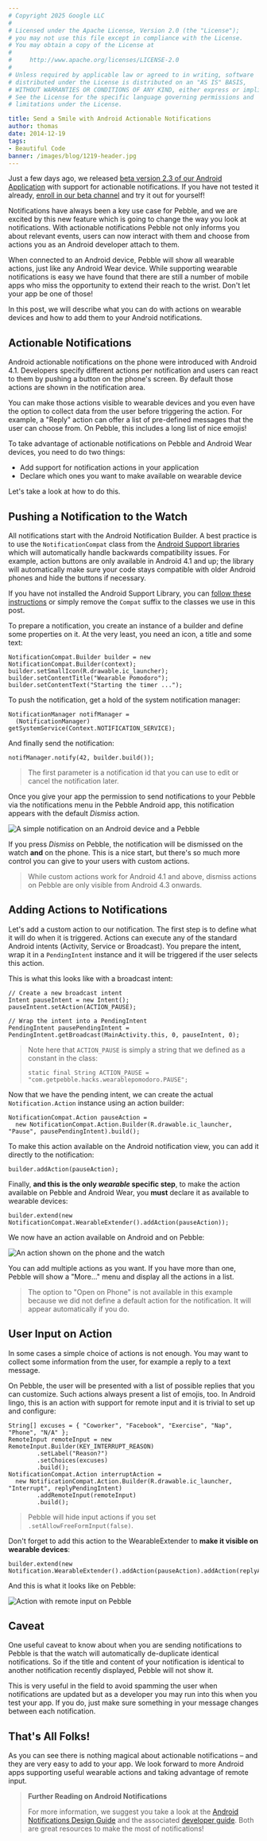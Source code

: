 ```yaml
---
# Copyright 2025 Google LLC
#
# Licensed under the Apache License, Version 2.0 (the "License");
# you may not use this file except in compliance with the License.
# You may obtain a copy of the License at
#
#     http://www.apache.org/licenses/LICENSE-2.0
#
# Unless required by applicable law or agreed to in writing, software
# distributed under the License is distributed on an "AS IS" BASIS,
# WITHOUT WARRANTIES OR CONDITIONS OF ANY KIND, either express or implied.
# See the License for the specific language governing permissions and
# limitations under the License.

title: Send a Smile with Android Actionable Notifications
author: thomas
date: 2014-12-19
tags:
- Beautiful Code
banner: /images/blog/1219-header.jpg
---
```


Just a few days ago, we released [beta version 2.3 of our Android
Application][android-beta] with support for actionable notifications. If you
have not tested it already, [enroll in our beta channel][beta-channel] and try
it out for yourself!

Notifications have always been a key use case for Pebble, and we are excited by
this new feature which is going to change the way you look at
notifications. With actionable notifications Pebble not only informs you 
about relevant events, users can now interact with them and choose from actions
you as an Android developer attach to them.

When connected to an Android device, Pebble will show all wearable actions, just
like any Android Wear device. While supporting wearable notifications is easy 
we have found that there are still a number of mobile apps who miss the opportunity 
to extend their reach to the wrist. Don't let your app be one of those!

In this post, we will describe what you can do with actions on wearable devices
and how to add them to your Android notifications.



## Actionable Notifications

Android actionable notifications on the phone were introduced with Android 4.1. 
Developers specify different actions per notification and users can react to them
by pushing a button on the phone's screen.
By default those actions are shown in the notification area.

You can make those actions visible to wearable devices and you even have the
option to collect data from the user before triggering the action. For example,
a "Reply" action can offer a list of pre-defined messages that the user can
choose from. On Pebble, this includes a long list of nice emojis!

To take advantage of actionable notifications on Pebble and Android Wear
devices, you need to do two things:

 - Add support for notification actions in your application
 - Declare which ones you want to make available on wearable device

Let's take a look at how to do this.

## Pushing a Notification to the Watch

All notifications start with the Android Notification Builder. A best practice
is to use the `NotificationCompat` class from the [Android Support
libraries][android-support-lib] which will automatically handle backwards
compatibility issues. For example, action buttons are only available in Android
4.1 and up; the library will automatically make sure your code stays compatible
with older Android phones and hide the buttons if necessary.

If you have not installed the Android Support Library, you can [follow these
instructions][android-support-lib-setup] or simply remove the `Compat`
suffix to the classes we use in this post.

To prepare a notification, you create an instance of a builder and define some
properties on it. At the very least, you need an icon, a title and some text:

    NotificationCompat.Builder builder = new NotificationCompat.Builder(context);
    builder.setSmallIcon(R.drawable.ic_launcher);
    builder.setContentTitle("Wearable Pomodoro");
    builder.setContentText("Starting the timer ...");

To push the notification, get a hold of the system notification manager:

    NotificationManager notifManager =
      (NotificationManager) getSystemService(Context.NOTIFICATION_SERVICE);

And finally send the notification:

    notifManager.notify(42, builder.build());

> The first parameter is a notification id that you can use to edit or cancel the
notification later.

Once you give your app the permission to send notifications to your Pebble
via the notifications menu in the Pebble Android app,
this notification appears with the default _Dismiss_ action.

![A simple notification on an Android device and a Pebble](/images/blog/1219-an-notif.png)

If you press _Dismiss_ on Pebble, the notification will be dismissed on the
watch **and** on the phone. This is a nice start, but there's so much more
control you can give to your users with custom actions.

> While custom actions work for Android 4.1 and above,
> dismiss actions on Pebble are only visible from Android 4.3 onwards.

## Adding Actions to Notifications

Let's add a custom action to our notification.
The first step is to define what it will do when it is triggered.
Actions can execute any of the standard Android intents (Activity, Service or
Broadcast). You prepare the intent, wrap it in a `PendingIntent` instance and it
will be triggered if the user selects this action.

This is what this looks like with a broadcast intent:

    // Create a new broadcast intent
    Intent pauseIntent = new Intent();
    pauseIntent.setAction(ACTION_PAUSE);

    // Wrap the intent into a PendingIntent
    PendingIntent pausePendingIntent = PendingIntent.getBroadcast(MainActivity.this, 0, pauseIntent, 0);

> Note here that `ACTION_PAUSE` is simply a string that we defined as a constant
> in the class:
>
>     static final String ACTION_PAUSE = "com.getpebble.hacks.wearablepomodoro.PAUSE";

Now that we have the pending intent, we can create the actual
`Notification.Action` instance using an action builder:

    NotificationCompat.Action pauseAction =
      new NotificationCompat.Action.Builder(R.drawable.ic_launcher, "Pause", pausePendingIntent).build();

To make this action available on the Android notification view, you can add it
directly to the notification:

    builder.addAction(pauseAction);

Finally, **and this is the only _wearable_ specific step**, to make the action
available on Pebble and Android Wear, you **must** declare it as available to
wearable devices:

    builder.extend(new NotificationCompat.WearableExtender().addAction(pauseAction));

We now have an action available on Android and on Pebble:

![An action shown on the phone and the watch](/images/blog/1219-an-pause.png)

You can add multiple actions as you want. If you have more than one, Pebble will
show a "More..." menu and display all the actions in a list.

> The option to "Open on Phone" is not available in this example because we did
> not define a default action for the notification. It will appear automatically
> if you do.

## User Input on Action

In some cases a simple choice of actions is not enough. You may want to collect
some information from the user, for example a reply to a text message.

On Pebble, the user will be presented with a list of possible replies that you
can customize. Such actions always present a list of emojis, too. 
In Android lingo, this is an
action with support for remote input and it is trivial to set up and configure:

    String[] excuses = { "Coworker", "Facebook", "Exercise", "Nap", "Phone", "N/A" };
    RemoteInput remoteInput = new RemoteInput.Builder(KEY_INTERRUPT_REASON)
            .setLabel("Reason?")
            .setChoices(excuses)
            .build();
    NotificationCompat.Action interruptAction =
      new NotificationCompat.Action.Builder(R.drawable.ic_launcher, "Interrupt", replyPendingIntent)
            .addRemoteInput(remoteInput)
            .build();

> Pebble will hide input actions if you set `.setAllowFreeFormInput(false)`.

Don't forget to add this action to the WearableExtender to **make it visible on
wearable devices**:

    builder.extend(new Notification.WearableExtender().addAction(pauseAction).addAction(replyAction));

And this is what it looks like on Pebble:

![Action with remote input on Pebble](/images/blog/1219-an-pebble-interrupt.png)

## Caveat

One useful caveat to know about when you are sending notifications to Pebble is
that the watch will automatically de-duplicate identical notifications. So if
the title and content of your notification is identical to another notification
recently displayed, Pebble will not show it.

This is very useful in the field to avoid spamming the user when notifications
are updated but as a developer you may run into this when you test your app.
If you do, just make sure something in your message changes between each notification.

## That's All Folks!

As you can see there is nothing magical about actionable notifications – and they are
very easy to add to your app. We look forward to more Android apps supporting
useful wearable actions and taking advantage of remote input.

> **Further Reading on Android Notifications**
>
> For more information, we suggest you take a look at the [Android Notifications
Design Guide][android-patterns-notifications] and the associated [developer
guide][android-development-notifications]. Both are great resources to make the
most of notifications!


[android-beta]: https://blog.rebble.io/2014/12/16/ad-23/
[beta-channel]: /blog/2014/06/12/Android-Beta-Channel/
[android-patterns-notifications]: http://developer.android.com/design/patterns/notifications.html
[android-development-notifications]: http://developer.android.com/guide/topics/ui/notifiers/notifications.html
[android-support-lib]: http://developer.android.com/tools/support-library/
[android-support-lib-setup]: http://developer.android.com/tools/support-library/setup.html
